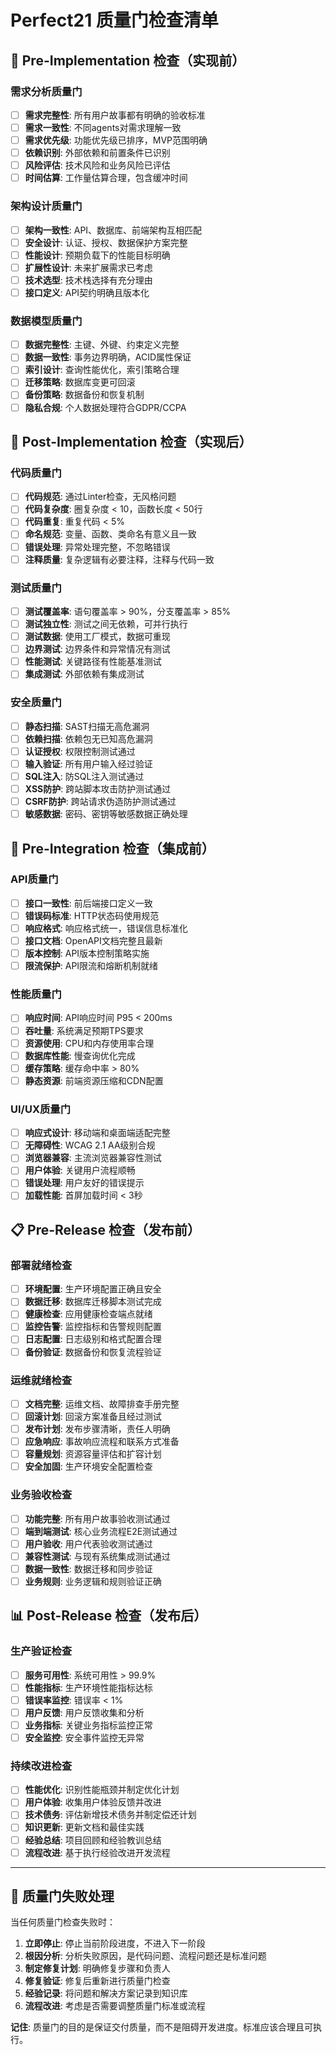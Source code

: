 # Perfect21 质量门检查清单

## 🔄 Pre-Implementation 检查（实现前）

### 需求分析质量门
- [ ] **需求完整性**: 所有用户故事都有明确的验收标准
- [ ] **需求一致性**: 不同agents对需求理解一致
- [ ] **需求优先级**: 功能优先级已排序，MVP范围明确
- [ ] **依赖识别**: 外部依赖和前置条件已识别
- [ ] **风险评估**: 技术风险和业务风险已评估
- [ ] **时间估算**: 工作量估算合理，包含缓冲时间

### 架构设计质量门
- [ ] **架构一致性**: API、数据库、前端架构互相匹配
- [ ] **安全设计**: 认证、授权、数据保护方案完整
- [ ] **性能设计**: 预期负载下的性能目标明确
- [ ] **扩展性设计**: 未来扩展需求已考虑
- [ ] **技术选型**: 技术栈选择有充分理由
- [ ] **接口定义**: API契约明确且版本化

### 数据模型质量门
- [ ] **数据完整性**: 主键、外键、约束定义完整
- [ ] **数据一致性**: 事务边界明确，ACID属性保证
- [ ] **索引设计**: 查询性能优化，索引策略合理
- [ ] **迁移策略**: 数据库变更可回滚
- [ ] **备份策略**: 数据备份和恢复机制
- [ ] **隐私合规**: 个人数据处理符合GDPR/CCPA

## 🔧 Post-Implementation 检查（实现后）

### 代码质量门
- [ ] **代码规范**: 通过Linter检查，无风格问题
- [ ] **代码复杂度**: 圈复杂度 < 10，函数长度 < 50行
- [ ] **代码重复**: 重复代码 < 5%
- [ ] **命名规范**: 变量、函数、类命名有意义且一致
- [ ] **错误处理**: 异常处理完整，不忽略错误
- [ ] **注释质量**: 复杂逻辑有必要注释，注释与代码一致

### 测试质量门
- [ ] **测试覆盖率**: 语句覆盖率 > 90%，分支覆盖率 > 85%
- [ ] **测试独立性**: 测试之间无依赖，可并行执行
- [ ] **测试数据**: 使用工厂模式，数据可重现
- [ ] **边界测试**: 边界条件和异常情况有测试
- [ ] **性能测试**: 关键路径有性能基准测试
- [ ] **集成测试**: 外部依赖有集成测试

### 安全质量门
- [ ] **静态扫描**: SAST扫描无高危漏洞
- [ ] **依赖扫描**: 依赖包无已知高危漏洞
- [ ] **认证授权**: 权限控制测试通过
- [ ] **输入验证**: 所有用户输入经过验证
- [ ] **SQL注入**: 防SQL注入测试通过
- [ ] **XSS防护**: 跨站脚本攻击防护测试通过
- [ ] **CSRF防护**: 跨站请求伪造防护测试通过
- [ ] **敏感数据**: 密码、密钥等敏感数据正确处理

## 🚀 Pre-Integration 检查（集成前）

### API质量门
- [ ] **接口一致性**: 前后端接口定义一致
- [ ] **错误码标准**: HTTP状态码使用规范
- [ ] **响应格式**: 响应格式统一，错误信息标准化
- [ ] **接口文档**: OpenAPI文档完整且最新
- [ ] **版本控制**: API版本控制策略实施
- [ ] **限流保护**: API限流和熔断机制就绪

### 性能质量门
- [ ] **响应时间**: API响应时间 P95 < 200ms
- [ ] **吞吐量**: 系统满足预期TPS要求
- [ ] **资源使用**: CPU和内存使用率合理
- [ ] **数据库性能**: 慢查询优化完成
- [ ] **缓存策略**: 缓存命中率 > 80%
- [ ] **静态资源**: 前端资源压缩和CDN配置

### UI/UX质量门
- [ ] **响应式设计**: 移动端和桌面端适配完整
- [ ] **无障碍性**: WCAG 2.1 AA级别合规
- [ ] **浏览器兼容**: 主流浏览器兼容性测试
- [ ] **用户体验**: 关键用户流程顺畅
- [ ] **错误处理**: 用户友好的错误提示
- [ ] **加载性能**: 首屏加载时间 < 3秒

## 📋 Pre-Release 检查（发布前）

### 部署就绪检查
- [ ] **环境配置**: 生产环境配置正确且安全
- [ ] **数据迁移**: 数据库迁移脚本测试完成
- [ ] **健康检查**: 应用健康检查端点就绪
- [ ] **监控告警**: 监控指标和告警规则配置
- [ ] **日志配置**: 日志级别和格式配置合理
- [ ] **备份验证**: 数据备份和恢复流程验证

### 运维就绪检查
- [ ] **文档完整**: 运维文档、故障排查手册完整
- [ ] **回滚计划**: 回滚方案准备且经过测试
- [ ] **发布计划**: 发布步骤清晰，责任人明确
- [ ] **应急响应**: 事故响应流程和联系方式准备
- [ ] **容量规划**: 资源容量评估和扩容计划
- [ ] **安全加固**: 生产环境安全配置检查

### 业务验收检查
- [ ] **功能完整**: 所有用户故事验收测试通过
- [ ] **端到端测试**: 核心业务流程E2E测试通过
- [ ] **用户验收**: 用户代表验收测试通过
- [ ] **兼容性测试**: 与现有系统集成测试通过
- [ ] **数据一致性**: 数据迁移和同步验证
- [ ] **业务规则**: 业务逻辑和规则验证正确

## 📊 Post-Release 检查（发布后）

### 生产验证检查
- [ ] **服务可用性**: 系统可用性 > 99.9%
- [ ] **性能指标**: 生产环境性能指标达标
- [ ] **错误率监控**: 错误率 < 1%
- [ ] **用户反馈**: 用户反馈收集和分析
- [ ] **业务指标**: 关键业务指标监控正常
- [ ] **安全监控**: 安全事件监控无异常

### 持续改进检查
- [ ] **性能优化**: 识别性能瓶颈并制定优化计划
- [ ] **用户体验**: 收集用户体验反馈并改进
- [ ] **技术债务**: 评估新增技术债务并制定偿还计划
- [ ] **知识更新**: 更新文档和最佳实践
- [ ] **经验总结**: 项目回顾和经验教训总结
- [ ] **流程改进**: 基于执行经验改进开发流程

---

## 🚨 质量门失败处理

当任何质量门检查失败时：

1. **立即停止**: 停止当前阶段进度，不进入下一阶段
2. **根因分析**: 分析失败原因，是代码问题、流程问题还是标准问题
3. **制定修复计划**: 明确修复步骤和负责人
4. **修复验证**: 修复后重新进行质量门检查
5. **经验记录**: 将问题和解决方案记录到知识库
6. **流程改进**: 考虑是否需要调整质量门标准或流程

**记住**: 质量门的目的是保证交付质量，而不是阻碍开发进度。标准应该合理且可执行。